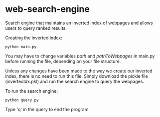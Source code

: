 # web-search-engine
Search engine that maintains an inverted index of webpages and allows users to query ranked results.

Creating the inverted index:
~~~
python main.py
~~~
You may have to change variables *path* and *pathToWebpages* in main.py before running the file, depending on your file structure.

Unless any changes have been made to the way we create our inverted index, there is no need to run this file. Simply download the pickle file (invertedIdx.pkl) and run the search engine to query the webpages.

To run the search engine: 
~~~
python query.py
~~~
Type 'q' in the query to end the program.
